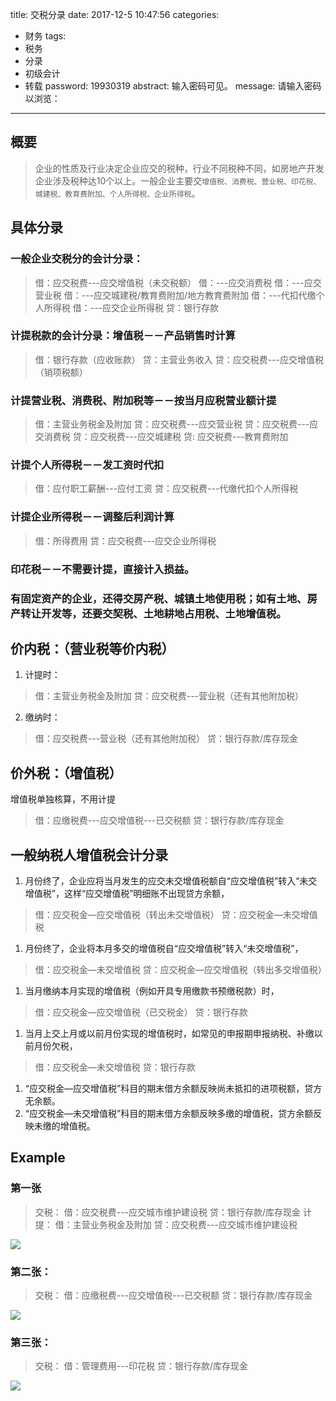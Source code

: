 title: 交税分录
date: 2017-12-5 10:47:56
categories:
- 财务
tags:
- 税务
- 分录
- 初级会计
- 转载
password: 19930319
abstract: 输入密码可见。
message: 请输入密码以浏览：
---
## 概要
> 企业的性质及行业决定企业应交的税种，行业不同税种不同，如房地产开发企业涉及税种达10个以上。一般企业主要交`增值税、消费税、营业税、印花税、城建税、教育费附加、个人所得税、企业所得税`。

## 具体分录
### 一般企业交税分的会计分录：
>借：应交税费---应交增值税（未交税额）
借：---应交消费税
借：---应交营业税
借：---应交城建税/教育费附加/地方教育费附加
借：---代扣代缴个人所得税
借：---应交企业所得税
贷：银行存款
<!--more-->

### 计提税款的会计分录：增值税－－产品销售时计算
>借：银行存款（应收账款）
贷：主营业务收入
贷：应交税费---应交增值税（销项税额）

### 计提营业税、消费税、附加税等－－按当月应税营业额计提
>借：主营业务税金及附加
贷：应交税费---应交营业税
贷：应交税费---应交消费税
贷：应交税费---应交城建税
贷: 应交税费---教育费附加

### 计提个人所得税－－发工资时代扣
>借：应付职工薪酬---应付工资
贷：应交税费---代缴代扣个人所得税

### 计提企业所得税－－调整后利润计算
>借：所得费用
贷：应交税费---应交企业所得税

### 印花税－－不需要计提，直接计入损益。
### 有固定资产的企业，还得交房产税、城镇土地使用税；如有土地、房产转让开发等，还要交契税、土地耕地占用税、土地增值税。

## 价内税：（营业税等价内税）
1. 计提时：
>借：主营业务税金及附加
贷：应交税费---营业税（还有其他附加税）

2. 缴纳时：
>借：应交税费---营业税（还有其他附加税）
贷：银行存款/库存现金

## 价外税：（增值税）
增值税单独核算，不用计提
>借：应缴税费---应交增值税---已交税额
贷：银行存款/库存现金

## 一般纳税人增值税会计分录
1. 月份终了，企业应将当月发生的应交未交增值税额自“应交增值税”转入“未交增值税”，这样“应交增值税”明细账不出现贷方余额，
>借：应交税金—应交增值税（转出未交增值税）
贷：应交税金—未交增值税

1. 月份终了，企业将本月多交的增值税自“应交增值税”转入“未交增值税”，
>借：应交税金—未交增值税
贷：应交税金—应交增值税（转出多交增值税）

1. 当月缴纳本月实现的增值税（例如开具专用缴款书预缴税款）时，
>借：应交税金—应交增值税（已交税金）
贷：银行存款

1. 当月上交上月或以前月份实现的增值税时，如常见的申报期申报纳税、补缴以前月份欠税，
>借：应交税金—未交增值税
贷：银行存款

1. “应交税金—应交增值税”科目的期末借方余额反映尚未抵扣的进项税额，贷方无余额。
1. “应交税金—未交增值税”科目的期末借方余额反映多缴的增值税，贷方余额反映未缴的增值税。 

## Example
### 第一张
>交税：
借：应交税费---应交城市维护建设税
贷：银行存款/库存现金
计提：
借：主营业务税金及附加
贷：应交税费---应交城市维护建设税

![](/resource/ba0934902e8f034a5c4d5d466b7e5b2.jpg)
### 第二张：
>交税：
借：应缴税费---应交增值税---已交税额
贷：银行存款/库存现金

![](/resource/27923caa73a3378bfbf4d5ccacf4a69.jpg)
### 第三张：
>交税：
借：管理费用---印花税
贷：银行存款/库存现金

![](/resource/fc718b30711daca60dd75c9d0510486.jpg)
